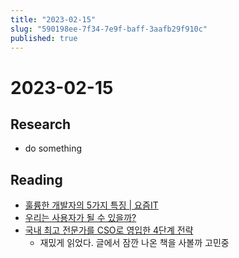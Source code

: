 ```yaml
---
title: "2023-02-15"
slug: "590198ee-7f34-7e9f-baff-3aafb29f910c"
published: true
---
```


# 2023-02-15

## Research

- do something

## Reading

- [훌륭한 개발자의 5가지 특징 | 요즘IT](https://yozm.wishket.com/magazine/detail/1896/?utm_source=oneoneone)
- [우리는 사용자가 될 수 있을까?](https://brunch.co.kr/@1dayliterature/618)
- [국내 최고 전문가를 CSO로 영입한 4단계 전략](https://eopla.net/magazines/2407)
	- 재밌게 읽었다. 글에서 잠깐 나온 책을 사볼까 고민중